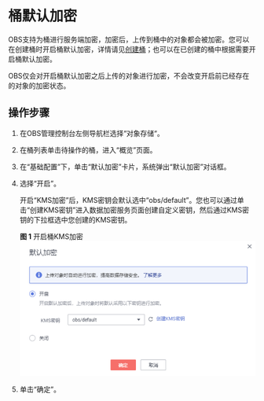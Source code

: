 # 桶默认加密<a name="obs_03_0088"></a>

OBS支持为桶进行服务端加密，加密后，上传到桶中的对象都会被加密。您可以在创建桶时开启桶默认加密，详情请见[创建桶](创建桶.md)；也可以在已创建的桶中根据需要开启桶默认加密。

OBS仅会对开启桶默认加密之后上传的对象进行加密，不会改变开启前已经存在的对象的加密状态。

## 操作步骤<a name="section3892114117330"></a>

1.  在OBS管理控制台左侧导航栏选择“对象存储“。
2.  在桶列表单击待操作的桶，进入“概览”页面。
3.  在“基础配置”下，单击“默认加密”卡片，系统弹出“默认加密”对话框。
4.  选择“开启”。

    开启“KMS加密”后，KMS密钥会默认选中“obs/default”。您也可以通过单击“创建KMS密钥”进入数据加密服务页面创建自定义密钥，然后通过KMS密钥的下拉框选中您创建的KMS密钥。

    **图 1**  开启桶KMS加密<a name="fig10729255493"></a>  
    ![](figures/开启桶KMS加密.png "开启桶KMS加密")

5.  单击“确定”。

